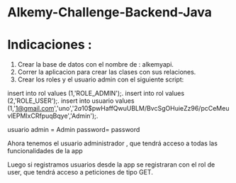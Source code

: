 # Alkemy-Challenge-Backend-Java

# Indicaciones :
1. Crear la base de datos con el nombre de : alkemyapi.
2. Correr la aplicacion para crear las clases con sus relaciones.
3. Crear los roles y el usuario admin con el siguiente script:


insert into rol values (1,'ROLE_ADMIN');.
insert into rol values (2,'ROLE_USER');.
insert into usuario values (1,'1@gmail.com','uno','$2a$10$pwHaffQwuUBLM/BvcSgOHuieZz96/pcCeMeuvlEPMIxCRfpuqBqye','Admin');.


usuario admin = Admin
password= password

Ahora tenemos el usuario administrador , que tendrá acceso a todas las funcionalidades de la app

Luego si registramos usuarios desde la app se registraran con el rol de user, que tendrá acceso a peticiones de tipo GET.
